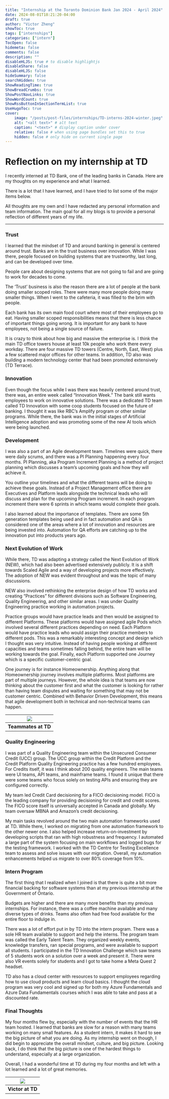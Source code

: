 ```yaml
---
title: "Internship at the Toronto Dominion Bank Jan 2024 - April 2024"
date: 2024-08-01T18:21:20-04:00
draft: true
author: "Victor Zheng"
showToc: true
tags: ["internships"]
categories: ["intern"]
TocOpen: false
hidemeta: false
comments: false
description: ""
disableHLJS: true # to disable highlightjs
disableShare: false
disableHLJS: false
hideSummary: false
searchHidden: true
ShowReadingTime: true
ShowBreadCrumbs: true
ShowPostNavLinks: true
ShowWordCount: true
ShowRssButtonInSectionTermList: true
UseHugoToc: true
cover:
    image: "/posts/post-files/internships/TD-interns-2024-winter.jpeg" # image path/url    
    alt: "<alt text>" # alt text
    caption: "<text>" # display caption under cover
    relative: false # when using page bundles set this to true
    hidden: false # only hide on current single page
---
```

# Reflection on my internship at TD 

I recently interned at TD Bank, one of the leading banks in Canada. Here are my thoughts on my experience and what I learned.  

There is a lot that I have learned, and I have tried to list some of the major items below.  

All thoughts are my own and I have redacted any personal information and team information. The main goal for all my blogs is to provide a personal reflection of different years of my life.  

--- 

### Trust 

I learned that the mindset of TD and around banking in general is centered around trust. Banks are in the trust business over innovation. While I was there, people focused on building systems that are trustworthy, last long, and can be developed over time.  

People care about designing systems that are not going to fail and are going to work for decades to come. 

The ‘Trust’ business is also the reason there are a lot of people at the bank doing smaller scoped roles. There were many more people doing many smaller things. When I went to the cafeteria, it was filled to the brim with people.  

Each bank has its own main food court where most of their employees go to eat. Having smaller scoped responsibilities means that there is less chance of important things going wrong. It is important for any bank to have employees, not being a single source of failure.  

It is crazy to think about how big and massive the enterprise is. I think the main TD office towers house at least 10k people who work there every workday. There are four massive TD towers (Centre, North, East, West) plus a few scattered major offices for other teams. In addition, TD also was building a modern technology center that had been promoted extensively (TD Terrace). 

 

### Innovation 

Even though the focus while I was there was heavily centered around trust, there was, an entire week called “Innovation Week.” The bank still wants employees to work on innovative solutions. There was a dedicated TD team called TD Innovation with some coop students focused on the future of banking. I thought it was like RBC’s Amplify program or other similar programs. While there, the bank was in the initial stages of Artificial Intelligence adoption and was promoting some of the new AI tools which were being launched. 

### Development 

I was also a part of an Agile development team. Timelines were quick, there were daily scrums, and there was a PI Planning happening every four months. PI Planning, aka Program Increment Planning is a method of project planning which discusses a team’s upcoming goals and how they will achieve it.  

You outline your timelines and what the different teams will be doing to achieve these goals. Instead of a Project Management office there are Executives and Platform leads alongside the technical leads who will discuss and plan for the upcoming Program increment. In each program increment there were 6 sprints in which teams would complete their goals.  

I also learned about the importance of templates. There are some 5th generation templates being used and in fact automation and QA is considered one of the areas where a lot of innovation and resources are being invested into. Automation for QA efforts are catching up to the innovation put into products years ago. 

### Next Evolution of Work 

While there, TD was adapting a strategy called the Next Evolution of Work (NEW), which had also been advertised extensively publicly. It is a shift towards Scaled Agile and a way of developing projects more effectively. The adoption of NEW was evident throughout and was the topic of many discussions.  

NEW also involved rethinking the enterprise design of how TD works and creating “Practices” for different divisions such as Software Engineering, Quality Engineering, and other similar areas. I was under Quality Engineering practice working in automation projects.  

Practice groups would have practice leads and then would be assigned to different Platforms. These platforms would have assigned agile Pods which involved several different practices depending on need. Each Platform would have practice leads who would assign their practice members to different pods. This was a remarkably interesting concept and design which I thought was very intuitive. Instead of having people working at different capacities and teams sometimes falling behind, the entire team will be working towards the goal. Finally, each Platform supported one Journey which is a specific customer-centric goal.  

One journey is for instance Homeownership. Anything along that Homeownership journey involves multiple platforms. Most platforms are part of multiple journeys. However, the whole idea is that teams are now thinking about the customer first and what the customer is looking for rather than having team disputes and waiting for something that may not be customer centric. Combined with Behavior Driven Development, this means that agile development both in technical and non-technical teams can happen.  

 |![](/posts/post-files/internships/teammates-TD.jpg)|
| :--: |
| <b>Teammates at TD</b>|

### Quality Engineering 

I was part of a Quality Engineering team within the Unsecured Consumer Credit (UCC) group. The UCC group within the Credit Platform and the Credit Platform Quality Engineering practice has a few hundred employees. For Credits itself, it was I think about 200 quality engineers. The main teams were UI teams, API teams, and mainframe teams. I found it unique that there were some teams who focus solely on testing APIs and ensuring they are configured correctly.  

My team led Credit Card decisioning for a FICO decisioning model. FICO is the leading company for providing decisioning for credit and credit scores. The FICO score itself is universally accepted in Canada and globally. My team oversaw MBNA and Amazon’s credit decisioning.  

My main tasks revolved around the two main automation frameworks used at TD. While there, I worked on migrating from one automation framework to the other newer one. I also helped increase return-on-investment by developing scripts that ran with high robustness and frequency. I automated a large part of the system focusing on main workflows and logged bugs for the testing framework. I worked with the TD Centre for Testing Excellence team to assess and solve issues with our migration. Overall, my automation enhancements helped us migrate to over 80% coverage from 10%.  

 

### Intern Program 

The first thing that I realized when I joined is that there is quite a bit more financial backing for software systems than at my previous internship at the Government of Ontario.  

Budgets are higher and there are many more benefits than my previous internships. For instance, there was a coffee machine available and many diverse types of drinks. Teams also often had free food available for the entire floor to indulge in.  

There was a lot of effort put in by TD into the intern program. There was a sole HR team available to support and help the interns. The program team was called the Early Talent Team. They organized weekly events, knowledge transfers, ran special programs, and were available to support all students. I participated in the TD Innovation Challenge which saw teams of 5 students work on a solution over a week and present it. There were also VR events solely for students and I got to take home a Meta Quest 2 headset.  

TD also has a cloud center with resources to support employees regarding how to use cloud products and learn cloud basics. I thought the cloud program was very cool and signed up for both my Azure Fundamentals and Azure Data Fundamentals courses which I was able to take and pass at a discounted rate. 

### Final Thoughts 

My four months flew by, especially with the number of events that the HR team hosted. I learned that banks are slow for a reason with many teams working on many small features. As a student intern, it makes it hard to see the big picture of what you are doing. As my internship went on though, I did begin to appreciate the overall mindset, culture, and big picture. Looking back, I do think that the big picture is one of the hardest things to understand, especially at a large organization.  

Overall, I had a wonderful time at TD during my four months and left with a lot learned and a lot of great memories. 


|![](/posts/post-files/internships/Victor-2024-TD.jpg)|
| :--: |
| <b>Victor at TD</b>|